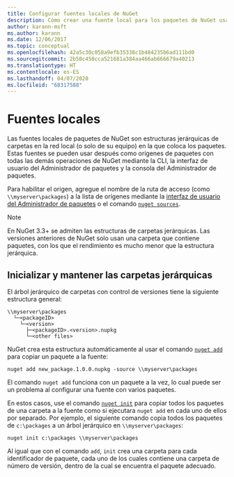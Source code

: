 ```yaml
---
title: Configurar fuentes locales de NuGet
description: Cómo crear una fuente local para los paquetes de NuGet usando carpetas en la red local
author: karann-msft
ms.author: karann
ms.date: 12/06/2017
ms.topic: conceptual
ms.openlocfilehash: 42a5c30c058a9efb35338c1b484235b6ad111bd0
ms.sourcegitcommit: 2b50c450cca521681a384aa466ab666679a40213
ms.translationtype: HT
ms.contentlocale: es-ES
ms.lasthandoff: 04/07/2020
ms.locfileid: "68317588"
---
```

# <a name="local-feeds"></a>Fuentes locales

Las fuentes locales de paquetes de NuGet son estructuras jerárquicas de carpetas en la red local (o solo de su equipo) en la que coloca los paquetes. Estas fuentes se pueden usar después como orígenes de paquetes con todas las demás operaciones de NuGet mediante la CLI, la interfaz de usuario del Administrador de paquetes y la consola del Administrador de paquetes.

Para habilitar el origen, agregue el nombre de la ruta de acceso (como `\\myserver\packages`) a la lista de orígenes mediante la [interfaz de usuario del Administrador de paquetes](../consume-packages/install-use-packages-visual-studio.md#package-sources) o el comando [`nuget sources`](../reference/cli-reference/cli-ref-sources.md).

> [!Note]
> En NuGet 3.3+ se admiten las estructuras de carpetas jerárquicas. Las versiones anteriores de NuGet solo usan una carpeta que contiene paquetes, con los que el rendimiento es mucho menor que la estructura jerárquica.

## <a name="initializing-and-maintaining-hierarchical-folders"></a>Inicializar y mantener las carpetas jerárquicas

El árbol jerárquico de carpetas con control de versiones tiene la siguiente estructura general:

    \\myserver\packages
      └─<packageID>
        └─<version>
          ├─<packageID>.<version>.nupkg
          └─<other files>

NuGet crea esta estructura automáticamente al usar el comando [`nuget add`](../reference/cli-reference/cli-ref-add.md) para copiar un paquete a la fuente:

```cli
nuget add new_package.1.0.0.nupkg -source \\myserver\packages
```

El comando `nuget add` funciona con un paquete a la vez, lo cual puede ser un problema al configurar una fuente con varios paquetes.

En estos casos, use el comando [`nuget init`](../reference/cli-reference/cli-ref-init.md) para copiar todos los paquetes de una carpeta a la fuente como si ejecutara `nuget add` en cada uno de ellos por separado. Por ejemplo, el siguiente comando copia todos los paquetes de `c:\packages` a un árbol jerárquico en `\\myserver\packages`:

```cli
nuget init c:\packages \\myserver\packages
```

Al igual que con el comando `add`, `init` crea una carpeta para cada identificador de paquete, cada uno de los cuales contiene una carpeta de número de versión, dentro de la cual se encuentra el paquete adecuado.
